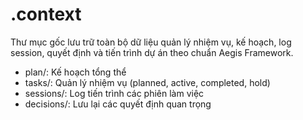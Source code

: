 # .context

Thư mục gốc lưu trữ toàn bộ dữ liệu quản lý nhiệm vụ, kế hoạch, log session, quyết định và tiến trình dự án theo chuẩn Aegis Framework.

- plan/: Kế hoạch tổng thể
- tasks/: Quản lý nhiệm vụ (planned, active, completed, hold)
- sessions/: Log tiến trình các phiên làm việc
- decisions/: Lưu lại các quyết định quan trọng 